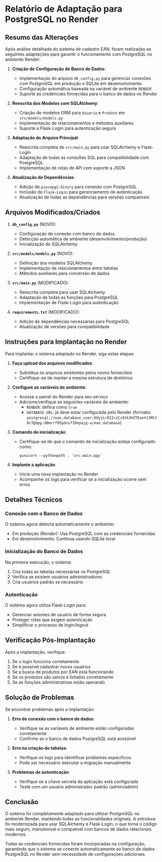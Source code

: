 # Relatório de Adaptação para PostgreSQL no Render

## Resumo das Alterações

Após análise detalhada do sistema de cadastro EAN, foram realizadas as seguintes adaptações para garantir o funcionamento com PostgreSQL no ambiente Render:

1. **Criação de Configuração de Banco de Dados**:
   - Implementação do arquivo `db_config.py` para gerenciar conexões com PostgreSQL em produção e SQLite em desenvolvimento
   - Configuração automática baseada na variável de ambiente `RENDER`
   - Suporte às credenciais fornecidas para o banco de dados no Render

2. **Reescrita dos Modelos com SQLAlchemy**:
   - Criação de modelos ORM para `Usuario` e `Produto` em `src/models/models.py`
   - Implementação de relacionamentos e métodos auxiliares
   - Suporte a Flask-Login para autenticação segura

3. **Adaptação do Arquivo Principal**:
   - Reescrita completa de `src/main.py` para usar SQLAlchemy e Flask-Login
   - Adaptação de todas as consultas SQL para compatibilidade com PostgreSQL
   - Implementação de rotas de API com suporte a JSON

4. **Atualização de Dependências**:
   - Adição de `psycopg2-binary` para conexão com PostgreSQL
   - Inclusão de `Flask-Login` para gerenciamento de autenticação
   - Atualização de todas as dependências para versões compatíveis

## Arquivos Modificados/Criados

1. **`db_config.py`** (NOVO):
   - Configuração de conexão com banco de dados
   - Detecção automática de ambiente (desenvolvimento/produção)
   - Inicialização do SQLAlchemy

2. **`src/models/models.py`** (NOVO):
   - Definição dos modelos SQLAlchemy
   - Implementação de relacionamentos entre tabelas
   - Métodos auxiliares para conversão de dados

3. **`src/main.py`** (MODIFICADO):
   - Reescrita completa para usar SQLAlchemy
   - Adaptação de todas as funções para PostgreSQL
   - Implementação de Flask-Login para autenticação

4. **`requirements.txt`** (MODIFICADO):
   - Adição de dependências necessárias para PostgreSQL
   - Atualização de versões para compatibilidade

## Instruções para Implantação no Render

Para implantar o sistema adaptado no Render, siga estas etapas:

1. **Faça upload dos arquivos modificados**:
   - Substitua os arquivos existentes pelos novos fornecidos
   - Certifique-se de manter a mesma estrutura de diretórios

2. **Configure as variáveis de ambiente**:
   - Acesse o painel do Render para seu serviço
   - Adicione/verifique as seguintes variáveis de ambiente:
     - `RENDER`: defina como `true`
     - `DATABASE_URL`: já deve estar configurada pelo Render (formato: `postgresql://ean_database_user:6UyjLr012czCc0Jk3H2TEaxV13MlV8cT@dpg-d0mrrf95pdvs739npajg-a/ean_database`)

3. **Comando de inicialização**:
   - Certifique-se de que o comando de inicialização esteja configurado como:
     ```
     gunicorn --pythonpath . 'src.main:app'
     ```

4. **Implante a aplicação**:
   - Inicie uma nova implantação no Render
   - Acompanhe os logs para verificar se a inicialização ocorre sem erros

## Detalhes Técnicos

### Conexão com o Banco de Dados

O sistema agora detecta automaticamente o ambiente:
- Em produção (Render): Usa PostgreSQL com as credenciais fornecidas
- Em desenvolvimento: Continua usando SQLite local

### Inicialização do Banco de Dados

Na primeira execução, o sistema:
1. Cria todas as tabelas necessárias no PostgreSQL
2. Verifica se existem usuários administradores
3. Cria usuários padrão se necessário

### Autenticação

O sistema agora utiliza Flask-Login para:
- Gerenciar sessões de usuário de forma segura
- Proteger rotas que exigem autenticação
- Simplificar o processo de login/logout

## Verificação Pós-Implantação

Após a implantação, verifique:

1. Se o login funciona corretamente
2. Se é possível cadastrar novos usuários
3. Se a busca de produtos por EAN está funcionando
4. Se os produtos são salvos e listados corretamente
5. Se as funções administrativas estão operando

## Solução de Problemas

Se encontrar problemas após a implantação:

1. **Erro de conexão com o banco de dados**:
   - Verifique se as variáveis de ambiente estão configuradas corretamente
   - Confirme se o banco de dados PostgreSQL está acessível

2. **Erro na criação de tabelas**:
   - Verifique os logs para identificar problemas específicos
   - Pode ser necessário executar a migração manualmente

3. **Problemas de autenticação**:
   - Verifique se a chave secreta da aplicação está configurada
   - Teste com um usuário administrador padrão (admin/admin)

## Conclusão

O sistema foi completamente adaptado para utilizar PostgreSQL no ambiente Render, mantendo todas as funcionalidades originais. A estrutura foi modernizada para usar SQLAlchemy e Flask-Login, o que torna o código mais seguro, manutenível e compatível com bancos de dados relacionais modernos.

Todas as credenciais fornecidas foram incorporadas na configuração, garantindo que o sistema se conecte automaticamente ao banco de dados PostgreSQL no Render sem necessidade de configurações adicionais.
